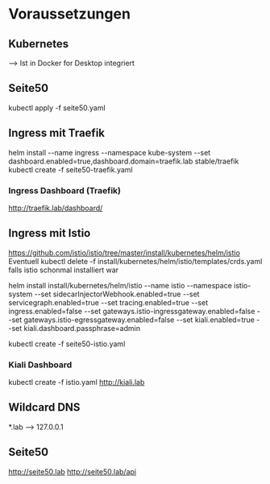 # Voraussetzungen
## Kubernetes
--> Ist in Docker for Desktop integriert

## Seite50

kubectl apply -f seite50.yaml

## Ingress mit Traefik
helm install --name ingress --namespace kube-system --set dashboard.enabled=true,dashboard.domain=traefik.lab stable/traefik
kubectl create -f seite50-traefik.yaml
### Ingress Dashboard (Traefik)
http://traefik.lab/dashboard/

## Ingress mit Istio
https://github.com/istio/istio/tree/master/install/kubernetes/helm/istio
Eventuell kubectl delete -f install/kubernetes/helm/istio/templates/crds.yaml falls istio schonmal installiert war

helm install install/kubernetes/helm/istio --name istio --namespace istio-system --set sidecarInjectorWebhook.enabled=true --set servicegraph.enabled=true --set tracing.enabled=true --set ingress.enabled=false --set gateways.istio-ingressgateway.enabled=false --set gateways.istio-egressgateway.enabled=false --set kiali.enabled=true --set kiali.dashboard.passphrase=admin

kubectl create -f seite50-istio.yaml

### Kiali Dashboard
kubectl create -f istio.yaml
http://kiali.lab


## Wildcard DNS
 *.lab --> 127.0.0.1

## Seite50
http://seite50.lab
http://seite50.lab/api




